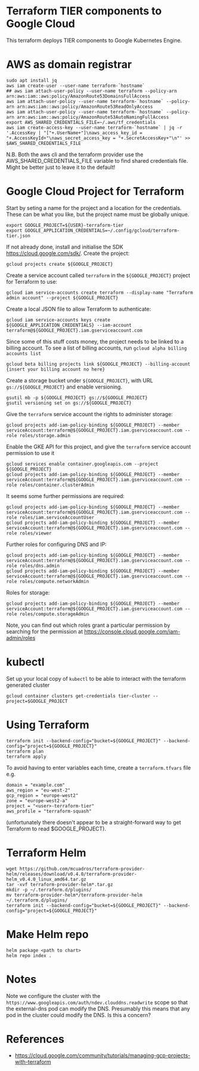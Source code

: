 # Terraform TIER components to Google Cloud

This terraform deploys TIER components to Google Kubernetes Engine.

# AWS as domain registrar

```
sudo apt install jq
aws iam create-user --user-name terraform-`hostname`
## aws iam attach-user-policy --user-name terraform --policy-arn arn:aws:iam::aws:policy/AmazonRoute53DomainsFullAccess
aws iam attach-user-policy --user-name terraform-`hostname` --policy-arn arn:aws:iam::aws:policy/AmazonRoute53ReadOnlyAccess
aws iam attach-user-policy --user-name terraform-`hostname` --policy-arn arn:aws:iam::aws:policy/AmazonRoute53AutoNamingFullAccess
export AWS_SHARED_CREDENTIALS_FILE=~/.aws/tf_credentials
aws iam create-access-key --user-name terraform-`hostname` | jq -r '.AccessKey | "["+.UserName+"]\naws_access_key_id = "+.AccessKeyId+"\naws_secret_access_key = "+.SecretAccessKey+"\n"' >> $AWS_SHARED_CREDENTIALS_FILE
```

N.B. Both the aws cli and the terraform provider use the AWS_SHARED_CREDENTIALS_FILE variable
to find shared credentials file. Might be better just to leave it to the default!

# Google Cloud Project for Terraform

Start by seting a name for the project and a location for the credentials. These can be what you like, but the project name must be globally unique.

```
export GOOGLE_PROJECT=${USER}-terraform-tier
export GOOGLE_APPLICATION_CREDENTIALS=~/.config/gcloud/terraform-tier.json
```
If not already done, install and initialise the SDK https://cloud.google.com/sdk/.
Create the project:
```
gcloud projects create ${GOOGLE_PROJECT}
```
Create a service account called `terraform` in the `${GOOGLE_PROJECT}` project for Terraform to use:
```
gcloud iam service-accounts create terraform --display-name "Terraform admin account" --project ${GOOGLE_PROJECT}
```
Create a local JSON file to allow Terraform to authenticate:
```
gcloud iam service-accounts keys create ${GOOGLE_APPLICATION_CREDENTIALS} --iam-account terraform@${GOOGLE_PROJECT}.iam.gserviceaccount.com
```
Since some of this stuff costs money, the project needs to be linked to a billing account. To see a list of billing accounts, run `gcloud alpha billing accounts list`
```
gcloud beta billing projects link ${GOOGLE_PROJECT} --billing-account {insert your billing account no here}
```
Create a storage bucket under `${GOOGLE_PROJECT}`, with URL `gs://${GOOGLE_PROJECT}` and enable versioning.
```
gsutil mb -p ${GOOGLE_PROJECT} gs://${GOOGLE_PROJECT}
gsutil versioning set on gs://${GOOGLE_PROJECT}
```
Give the `terraform` service account the rights to administer storage:
```
gcloud projects add-iam-policy-binding ${GOOGLE_PROJECT} --member serviceAccount:terraform@${GOOGLE_PROJECT}.iam.gserviceaccount.com --role roles/storage.admin
```
Enable the GKE API for this project, and give the `terraform` service account permission to use it
```
gcloud services enable container.googleapis.com --project ${GOOGLE_PROJECT}
gcloud projects add-iam-policy-binding ${GOOGLE_PROJECT} --member serviceAccount:terraform@${GOOGLE_PROJECT}.iam.gserviceaccount.com --role roles/container.clusterAdmin
```
It seems some further permissions are required:
```
gcloud projects add-iam-policy-binding ${GOOGLE_PROJECT} --member serviceAccount:terraform@${GOOGLE_PROJECT}.iam.gserviceaccount.com --role roles/iam.serviceAccountUser
gcloud projects add-iam-policy-binding ${GOOGLE_PROJECT} --member serviceAccount:terraform@${GOOGLE_PROJECT}.iam.gserviceaccount.com --role roles/viewer
```
Further roles for configuring DNS and IP:
```
gcloud projects add-iam-policy-binding ${GOOGLE_PROJECT} --member serviceAccount:terraform@${GOOGLE_PROJECT}.iam.gserviceaccount.com --role roles/dns.admin
gcloud projects add-iam-policy-binding ${GOOGLE_PROJECT} --member serviceAccount:terraform@${GOOGLE_PROJECT}.iam.gserviceaccount.com --role roles/compute.networkAdmin
```
Roles for storage:
```
gcloud projects add-iam-policy-binding ${GOOGLE_PROJECT} --member serviceAccount:terraform@${GOOGLE_PROJECT}.iam.gserviceaccount.com --role roles/compute.storageAdmin
```


Note, you can find out which roles grant a particular permission by searching for the permission at https://console.cloud.google.com/iam-admin/roles

# kubectl

Set up your local copy of `kubectl` to be able to interact with the terraform generated cluster
```
gcloud container clusters get-credentials tier-cluster --project=$GOOGLE_PROJECT
```

# Using Terraform
```
terraform init --backend-config="bucket=${GOOGLE_PROJECT}" --backend-config="project=${GOOGLE_PROJECT}"
terraform plan
terraform apply
```
To avoid having to enter variables each time, create a `terraform.tfvars` file e.g.
```
domain = "example.com"
aws_region = "eu-west-2"
gcp_region = "europe-west2"
zone = "europe-west2-a"
project = "<user>-terraform-tier"
aws_profile = "terraform-squash"
```

(unfortunately there doesn't appear to be a straight-forward way to get Terraform to read $GOOGLE_PROJECT).

# Terraform Helm

```
wget https://github.com/mcuadros/terraform-provider-helm/releases/download/v0.4.0/terraform-provider-helm_v0.4.0_linux_amd64.tar.gz
tar -xvf terraform-provider-helm*.tar.gz
mkdir -p ~/.terraform.d/plugins/
mv terraform-provider-helm*/terraform-provider-helm ~/.terraform.d/plugins/
terraform init --backend-config="bucket=${GOOGLE_PROJECT}" --backend-config="project=${GOOGLE_PROJECT}"
```

# Make Helm repo

```
helm package <path to chart>
helm repo index .
```


# Notes

Note we configure the cluster with the `https://www.googleapis.com/auth/ndev.clouddns.readwrite` scope so that the external-dns pod can modify the DNS. Presumably this means that any pod in the cluster could modify the DNS. Is this a concern?

# References

* https://cloud.google.com/community/tutorials/managing-gcp-projects-with-terraform
